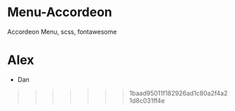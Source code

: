 # Menu-Accordeon
Accordeon Menu, scss, fontawesome

Alex
=======
+ Dan
>>>>>>> 1baad95011f182926ad1c80a2f4a21d8c031ff4e
